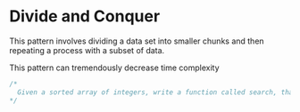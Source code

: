 # Divide and Conquer

This pattern involves dividing a data set into smaller chunks and then repeating a process with a subset of data.

This pattern can tremendously decrease time complexity

```JavaScript
/*
  Given a sorted array of integers, write a function called search, that accepts a value and returns the index where the value passed to the function is located. If the value is not found, return -1 
*/
```